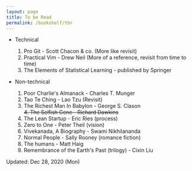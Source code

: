 ```yaml
---
layout: page
title: To be Read
permalink: /bookshelf/tbr
---
```


* Technical   
	1. Pro Git - Scott Chacon & co. (More like revisit)    
	2. Practical Vim - Drew Neil (More of a reference, revisit from time to time)
	3. The Elements of Statistical Learning - published by Springer    

* Non-technical   
	1. Poor Charlie's Almanack - Charles T. Munger
	2. Tao Te Ching - Lao Tzu (Revisit)
	3. The Richest Man In Babylon - George S. Clason   
	~~4. The Selfish Gene - Richard Dawkins~~
	5. The Lean Startup - Eric Ries (process)
	6. Zero to One - Peter Theil (vision)
	7. Vivekanada, A Biography - Swami Nikhilananda    
	8. Normal People - Sally Rooney (romance fiction)   
	9. The humans - Matt Haig    
	10. Remembrance of the Earth's Past (trilogy) - Cixin Liu   

Updated: Dec 28, 2020 (Mon)    
